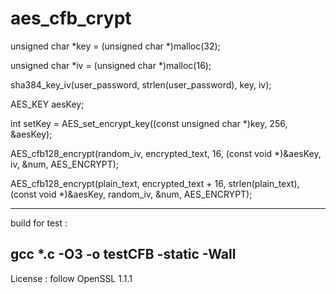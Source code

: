 # aes_cfb_crypt

unsigned char *key = (unsigned char *)malloc(32);

unsigned char *iv = (unsigned char *)malloc(16);

sha384_key_iv(user_password, strlen(user_password), key, iv);

AES_KEY aesKey;

int setKey = AES_set_encrypt_key((const unsigned char *)key, 256, &aesKey);

AES_cfb128_encrypt(random_iv, encrypted_text, 16, (const void *)&aesKey, iv, &num, AES_ENCRYPT);

AES_cfb128_encrypt(plain_text, encrypted_text + 16, strlen(plain_text), (const void *)&aesKey, random_iv, &num, AES_ENCRYPT);

---------------------------------------------------------------------------------------------------------
build for test : 

gcc *.c -O3 -o testCFB -static -Wall
---------------------------------------------------------------------------------------------------------
License : 
follow OpenSSL 1.1.1
